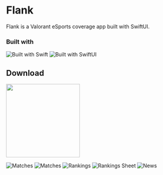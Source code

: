 # Flank

Flank is a Valorant eSports coverage app built with SwiftUI.

### Built with

![Built with Swift](https://img.shields.io/badge/swift-%23FA7343.svg?style=for-the-badge&logo=swift&logoColor=white)
![Built with SwiftUI](https://img.shields.io/badge/swiftui-%2302569B.svg?style=for-the-badge&logo=swift&logoColor=white)



## Download

<a href="https://testflight.apple.com/join/hArdTSap"><img src="https://i.imgur.com/A5Kpowu.png" width="200"></a>

![Matches](https://ibb.co/tQGrMdh)
![Matches](https://ibb.co/B6LT3V0)
![Rankings](https://ibb.co/tzqnHRG)
![Rankings Sheet](https://ibb.co/dPmmfFd)
![News](https://ibb.co/YZr51Zm)